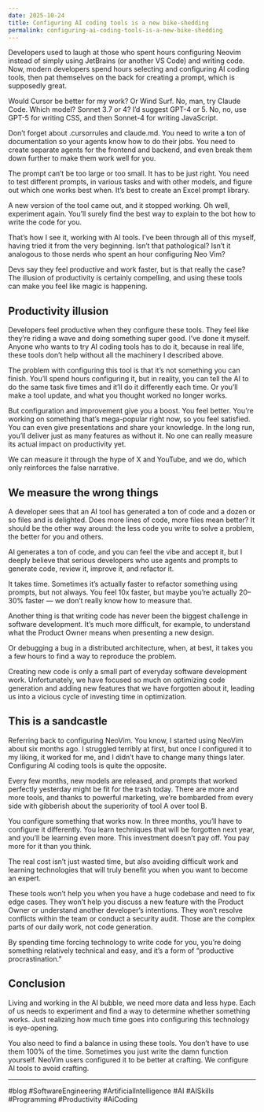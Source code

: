 ```yaml
---
date: 2025-10-24
title: Configuring AI coding tools is a new bike-shedding
permalink: configuring-ai-coding-tools-is-a-new-bike-shedding
---
```

Developers used to laugh at those who spent hours configuring Neovim instead of simply using JetBrains (or another VS Code) and writing code. Now, modern developers spend hours selecting and configuring AI coding tools, then pat themselves on the back for creating a prompt, which is supposedly great.

Would Cursor be better for my work? Or Wind Surf. No, man, try Claude Code. Which model? Sonnet 3.7 or 4? I’d suggest GPT-4 or 5. No, no, use GPT-5 for writing CSS, and then Sonnet-4 for writing JavaScript.

Don’t forget about .cursorrules and claude.md. You need to write a ton of documentation so your agents know how to do their jobs. You need to create separate agents for the frontend and backend, and even break them down further to make them work well for you.

The prompt can’t be too large or too small. It has to be just right. You need to test different prompts, in various tasks and with other models, and figure out which one works best when. It’s best to create an Excel prompt library.

A new version of the tool came out, and it stopped working. Oh well, experiment again. You’ll surely find the best way to explain to the bot how to write the code for you.

That’s how I see it, working with AI tools. I’ve been through all of this myself, having tried it from the very beginning. Isn’t that pathological? Isn’t it analogous to those nerds who spent an hour configuring Neo Vim?

Devs say they feel productive and work faster, but is that really the case? The illusion of productivity is certainly compelling, and using these tools can make you feel like magic is happening.

## Productivity illusion

Developers feel productive when they configure these tools. They feel like they’re riding a wave and doing something super good. I’ve done it myself. Anyone who wants to try AI coding tools has to do it, because in real life, these tools don’t help without all the machinery I described above.

The problem with configuring this tool is that it’s not something you can finish. You’ll spend hours configuring it, but in reality, you can tell the AI ​​to do the same task five times and it’ll do it differently each time. Or you’ll make a tool update, and what you thought worked no longer works.

But configuration and improvement give you a boost. You feel better. You’re working on something that’s mega-popular right now, so you feel satisfied. You can even give presentations and share your knowledge.
In the long run, you’ll deliver just as many features as without it. No one can really measure its actual impact on productivity yet.

We can measure it through the hype of X and YouTube, and we do, which only reinforces the false narrative.

## We measure the wrong things

A developer sees that an AI tool has generated a ton of code and a dozen or so files and is delighted. Does more lines of code, more files mean better? It should be the other way around: the less code you write to solve a problem, the better for you and others.

AI generates a ton of code, and you can feel the vibe and accept it, but I deeply believe that serious developers who use agents and prompts to generate code, review it, improve it, and refactor it.

It takes time. Sometimes it’s actually faster to refactor something using prompts, but not always. You feel 10x faster, but maybe you’re actually 20–30% faster — we don’t really know how to measure that.

Another thing is that writing code has never been the biggest challenge in software development. It’s much more difficult, for example, to understand what the Product Owner means when presenting a new design.

Or debugging a bug in a distributed architecture, when, at best, it takes you a few hours to find a way to reproduce the problem.

Creating new code is only a small part of everyday software development work. Unfortunately, we have focused so much on optimizing code generation and adding new features that we have forgotten about it, leading us into a vicious cycle of investing time in optimization.

## This is a sandcastle

Referring back to configuring NeoVim. You know, I started using NeoVim about six months ago. I struggled terribly at first, but once I configured it to my liking, it worked for me, and I didn’t have to change many things later. Configuring AI coding tools is quite the opposite.

Every few months, new models are released, and prompts that worked perfectly yesterday might be fit for the trash today. There are more and more tools, and thanks to powerful marketing, we’re bombarded from every side with gibberish about the superiority of tool A over tool B.

You configure something that works now. In three months, you’ll have to configure it differently. You learn techniques that will be forgotten next year, and you’ll be learning even more. This investment doesn’t pay off.
You pay more for it than you think.

The real cost isn’t just wasted time, but also avoiding difficult work and learning technologies that will truly benefit you when you want to become an expert.

These tools won’t help you when you have a huge codebase and need to fix edge cases. They won’t help you discuss a new feature with the Product Owner or understand another developer’s intentions. They won’t resolve conflicts within the team or conduct a security audit. Those are the complex parts of our daily work, not code generation.

By spending time forcing technology to write code for you, you’re doing something relatively technical and easy, and it’s a form of “productive procrastination.”

## Conclusion

Living and working in the AI ​​bubble, we need more data and less hype. Each of us needs to experiment and find a way to determine whether something works. Just realizing how much time goes into configuring this technology is eye-opening.

You also need to find a balance in using these tools. You don’t have to use them 100% of the time. Sometimes you just write the damn function yourself. NeoVim users configured it to be better at crafting. We configure AI tools to avoid crafting.

---
#blog #SoftwareEngineering #ArtificialIntelligence #AI #AISkills #Programming #Productivity #AiCoding
